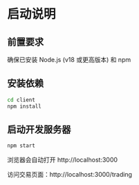 # 启动说明

## 前置要求
确保已安装 Node.js (v18 或更高版本) 和 npm

## 安装依赖
```bash
cd client
npm install
```

## 启动开发服务器
```bash
npm start
```

浏览器会自动打开 http://localhost:3000

访问交易页面：http://localhost:3000/trading

